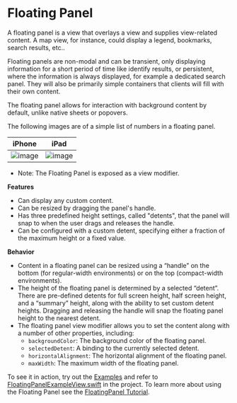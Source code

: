 # Floating Panel

A floating panel is a view that overlays a view and supplies view-related
content. A map view, for instance, could display a legend, bookmarks, search results, etc..

Floating panels are non-modal and can be transient, only displaying
information for a short period of time like identify results,
or persistent, where the information is always displayed, for example a
dedicated search panel. They will also be primarily simple containers
that clients will fill with their own content.

The floating panel allows for interaction with background content by default, unlike native
sheets or popovers.

The following images are of a simple list of numbers in a floating panel.

| iPhone | iPad |
| ------ | ---- |
| ![image](https:***REMOVED***user-images.githubusercontent.com/3998072/202795901-b86d6d26-3572-4c88-8f6e-84473ce57002.png) | ![image](https:***REMOVED***user-images.githubusercontent.com/3998072/202796009-92e3b5c3-d88b-4124-8d9f-bad6df445f02.png) |
- Note: The Floating Panel is exposed as a view modifier.

**Features**

- Can display any custom content.
- Can be resized by dragging the panel's handle.
- Has three predefined height settings, called "detents", that the panel will snap to when the
user drags and releases the handle.
- Can be configured with a custom detent, specifying either a fraction of the maximum height or
a fixed value.

**Behavior**

- Content in a floating panel can be resized using a “handle” on the bottom (for regular-width
environments) or on the top (compact-width environments).
- The height of the floating panel is determined by a selected “detent”. There are pre-defined
detents for full screen height, half screen height, and a “summary” height, along with the
ability to set custom detent heights. Dragging and releasing the handle will snap the floating
panel height to the nearest detent.
- The floating panel view modifier allows you to set the content along with a number of other
properties, including:
  - `backgroundColor`: The background color of the floating panel.
  - `selectedDetent`: A binding to the currently selected detent.
  - `horizontalAlignment`: The horizontal alignment of the floating panel.
  - `maxWidth`: The maximum width of the floating panel.

To see it in action, try out the [Examples](https:***REMOVED***github.com/Esri/arcgis-maps-sdk-swift-toolkit/tree/main/Examples/Examples)
and refer to [FloatingPanelExampleView.swift](https:***REMOVED***github.com/Esri/arcgis-maps-sdk-swift-toolkit/blob/main/Examples/Examples/FloatingPanelExampleView.swift)
in the project. To learn more about using the Floating Panel see the 
[FloatingPanel Tutorial](https:***REMOVED***developers.arcgis.com/swift/toolkit-api-reference/tutorials/arcgistoolkit/floatingpaneltutorial).

